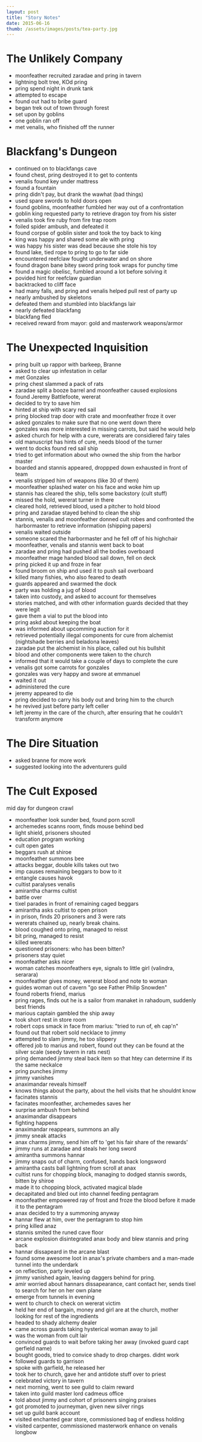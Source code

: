 ```yaml
---
layout: post
title: "Story Notes"
date: 2015-06-16
thumb: /assets/images/posts/tea-party.jpg
---
```


# The Unlikely Company

- moonfeather recruited zaradae and pring in tavern
- lightning bolt tree, KOd pring
- pring spend night in drunk tank
- attempted to escape
- found out had to bribe guard
- began trek out of town through forest
- set upon by goblins
- one goblin ran off
- met venalis, who finished off the runner

# Blackfang's Dungeon

- continued on to blackfangs cave
- found chest, pring destroyed it to get to contents
- venalis found key under mattress
- found a fountain
- pring didn't pay, but drank the wawhat (bad things)
- used spare swords to hold doors open
- found goblins, moonfeather fumbled her way out of a confrontation
- goblin king requested party to retrieve dragon toy from his sister
- venalis took fire ruby from fire trap room
- foiled spider ambush, and defeated it
- found corpse of goblin sister and took the toy back to king
- king was happy and shared some ale with pring
- was happy his sister was dead because she stole his toy
- found lake, tied rope to pring to go to far side
- encountered reefclaw fought underwater and on shore
- found dragon bane bitey sword pring took wraps for punchy time
- found a magic obelisc, fumbled around a lot before solving it
- povided hint for reefclaw guardian
- backtracked to cliff face
- had many falls, and pring and venalis helped pull rest of party up
- nearly ambushed by skeletons
- defeated them and stumbled into blackfangs lair
- nearly defeated blackfang
- blackfang fled
- received reward from mayor: gold and masterwork weapons/armor

# The Unexpected Inquisition

- pring built up rappor with barkeep, Branne
- asked to clear up infestation in cellar
- met Gonzales
- pring chest slammed a pack of rats
- zaradae split a booze barrel and moonfeather caused explosions
- found Jeremy Battlefoote, wererat
- decided to try to save him
- hinted at ship with scary red sail
- pring blocked trap door with crate and moonfeather froze it over
- asked gonzales to make sure that no one went down there
- gonzales was more interested in missing carrots, but said he would help
- asked church for help with a cure, wererats are considiered fairy tales
- old manuscript has hints of cure, needs blood of the turner
- went to docks found red sail ship
- tried to get information about who owned the ship from the harbor master
- boarded and stannis appeared, droppped down exhausted in front of team
- venalis stripped him of weapons (like 30 of them)
- moonfeather splashed water on his face and woke him up
- stannis has cleared the ship, tells some backstory (cult stuff)
- missed the hold, wererat turner in there
- cleared hold, retrieved blood, used a pitcher to hold blood
- pring and zaradae stayed behind to clean the ship
- stannis, venalis and moonfeather donned cult robes and confronted the harbormaster to retrieve information (shipping papers)
- venalis waited outside
- someone scared the harbormaster and he fell off of his highchair
- moonfeather, venalis and stannis went back to boat
- zaradae and pring had pushed all the bodies overboard
- moonfeather mage handed blood sail down, fell on deck
- pring picked it up and froze in fear
- found broom on ship and used it to push sail overboard
- killed many fishies, who also feared to death
- guards appeared and swarmed the dock
- party was holding a jug of blood
- taken into custody, and asked to account for themselves
- stories matched, and with other information guards decided that they were legit
- gave them a vial to put the blood into
- pring askd about keeping the boat
- was informed about upcomming auction for it
- retrieved potentially illegal components for cure from alchemist (nightshade berries and beladona leaves)
- zaradae put the alchemist in his place, called out his bullshit
- blood and other components were taken to the church
- informed that it would take a couple of days to complete the cure
- venalis got some carrots for gonzales
- gonzales was very happy and swore at emmanuel
- waited it out
- administered the cure
- jeremy appeared to die
- pring decided to carry his body out and bring him to the church
- he revived just before party left celler
- left jeremy in the care of the church, after ensuring that he couldn't transform anymore

# The Dire Situation

- asked branne for more work
- suggested looking into the adventurers guild

# The Cult Exposed

mid day for dungeon crawl

- moonfeather look sunder bed, found porn scroll
- archemedes scanns room, finds mouse behind bed
- light shield, prisoners shouted
- education program working
- cult open gates
- beggars rush at shiroe
- moonfeather summons bee
- attacks beggar, double kills takes out two
- imp causes remaining beggars to bow to it
- entangle causes havok
- cultist paralyses venalis
- amirantha charms cultist
- battle over
- tixel  parades in front of remaining caged beggars
- amirantha asks cultist to open prison
- in prison, finds 20 prisoners and 3 were rats
- wererats chained up, nearly break chains.
- blood coughed onto pring, managed to reisst
- bit pring, managed to resist
- killed wererats
- questioned prisoners: who has been bitten?
- prisoners stay quiet
- moonfeather asks nicer
- woman catches moonfeathers eye, signals to little girl (valindra, serarara)
- moonfeather gives money, wererat blood and note to woman
- guides woman out of cavern "go see Father Philip Snowden"
- found roberts friend, marius
- pring rages, finds out he is a sailor from manaket in rahadoum, suddenly best friends
- marious captain gambled the ship away
- took short rest in store room
- robert cops smack in face from marius: "tried to run of, eh cap'n"
- found out that robert sold necklace to jimmy
- attempted to slam jimmy, he too slippery
- offered job to marius and robert, found out they can be found at the silver scale (seedy tavern in rats nest)
- pring demanded jimmy steal back item so that htey can determine if its the same neckalce
- pring punches jimmy
- jimmy vanishes
- anaximandar reveals himself
- knows things about the party, about the hell visits that he shouldnt know
- facinates stannis
- facinates moonfeather, archemedes saves her
- surprise ambush from behind
- anaximandar disappears
- fighting happens
- anaximandar reappears, summons an ally
- jimmy sneak attacks
- anax charms jimmy, send him off to 'get his fair share of the rewards'
- jimmy runs at zaradae and steals her long sword
- amirantha summons hannar
- jimmy snaps out of charm, confused, hands back longsword
- amirantha casts ball lightning from scroll at anax
- cultist runs for chopping block, managing to dodged stannis swords, bitten by shiroe
- made it to chopping block, activated magical blade
- decapitated and bled out into channel feeding pentagram
- moonfeather empowered ray of frost and froze the blood before it made it to the pentagram
- anax decided to try a summoning anyway
- hannar flew at him, over the pentagram to stop him
- pring killed anaz
- stannis smited the runed cave floor
- arcane explosion disintegrated anax body and blew stannis and pring back
- hannar dissapeard in the arcane blast
- found some awesome loot in anax's private chambers and a man-made tunnel into the underdark
- on reflection, party leveled up
- jimmy vanished again, leaving daggers behind for pring.
- amir worried about hannars dissapearance, cant contact her, sends tixel to search for her on her own plane
- emerge from tunnels in evening
- went to church to check on wererat victim
- held her end of bargain, money and girl are at the church, mother looking for rest of the ingredients
- headed to shady alchemy dealer
- came across guards taking hysterical woman away to jail
- was the woman from cult lair
- convinced guards to wait before taking her away (invoked guard capt gerfield name)
- bought goods, tried to convice shady to drop charges. didnt work
- followed guards to garrison
- spoke with garfield, he released her
- took her to church, gave her and antidote stuff over to priest
- celebrated victory in tavern
- next morning, went to see guild to claim reward
- taken into guild master lord cadmeus office
- told about jimmy and cohort of prisoners singing praises
- got promoted to journeyman, given new silver rings
- set up guild bank account
- visited enchanted gear store, commissioned bag of endless holding
- visited carpenter, commissioned masterwork enhance on venalis longbow
